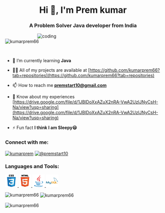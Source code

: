 <!-- # kumarprem66.github.io -->

<h1 align="center">Hi 👋, I'm Prem kumar</h1>
<h3 align="center">A Problem Solver Java developer from India</h3>


<img align="right" alt="coding" width = "400" src="https://media.licdn.com/dms/image/C4D12AQEyH4W0_3_8Lg/article-cover_image-shrink_600_2000/0/1617887567803?e=2147483647&v=beta&t=US7cTRcTMUhceakszySvF92nXvU6eLT_qhaaiUcAjTY">


<p align="left"> <img src="https://komarev.com/ghpvc/?username=kumarprem66&label=Profile%20views&color=0e75b6&style=flat" alt="kumarprem66" /> </p>

<p align="left"> <a href="https://twitter.com/" target="blank"><img src="https://img.shields.io/twitter/follow/?logo=twitter&style=for-the-badge" alt="" /></a> </p>

- 🌱 I’m currently learning **Java**

- 👨‍💻 All of my projects are available at [https://github.com/kumarprem66?tab=repositories](https://github.com/kumarprem66?tab=repositories)

- 📫 How to reach me **premstart10@gmail.com**

- 📄 Know about my experiences [https://drive.google.com/file/d/1JBlDoXxAZuX2nRA-VwA2UzlJNyCsH-Na/view?usp=sharing](https://drive.google.com/file/d/1JBlDoXxAZuX2nRA-VwA2UzlJNyCsH-Na/view?usp=sharing)

- ⚡ Fun fact **I think I am Sleepy😃**

<h3 align="left">Connect with me:</h3>
<p align="left">
<a href="https://www.leetcode.com/kumarprem" target="blank"><img align="center" src="https://raw.githubusercontent.com/rahuldkjain/github-profile-readme-generator/master/src/images/icons/Social/leet-code.svg" alt="kumarprem" height="30" width="40" /></a>
<a href="https://www.hackerearth.com/@premstart10" target="blank"><img align="center" src="https://raw.githubusercontent.com/rahuldkjain/github-profile-readme-generator/master/src/images/icons/Social/hackerearth.svg" alt="@premstart10" height="30" width="40" /></a>
</p>

<h3 align="left">Languages and Tools:</h3>
<p align="left"> <a href="https://www.w3schools.com/css/" target="_blank" rel="noreferrer"> <img src="https://raw.githubusercontent.com/devicons/devicon/master/icons/css3/css3-original-wordmark.svg" alt="css3" width="40" height="40"/> </a> <a href="https://www.w3.org/html/" target="_blank" rel="noreferrer"> <img src="https://raw.githubusercontent.com/devicons/devicon/master/icons/html5/html5-original-wordmark.svg" alt="html5" width="40" height="40"/> </a> <a href="https://www.java.com" target="_blank" rel="noreferrer"> <img src="https://raw.githubusercontent.com/devicons/devicon/master/icons/java/java-original.svg" alt="java" width="40" height="40"/> </a> <a href="https://www.mysql.com/" target="_blank" rel="noreferrer"> <img src="https://raw.githubusercontent.com/devicons/devicon/master/icons/mysql/mysql-original-wordmark.svg" alt="mysql" width="40" height="40"/> </a> </p>

<p><img align="left" src="https://github-readme-stats.vercel.app/api/top-langs?username=kumarprem66&show_icons=true&locale=en&layout=compact" alt="kumarprem66" /></p>

<p>&nbsp;<img align="center" src="https://github-readme-stats.vercel.app/api?username=kumarprem66&show_icons=true&locale=en" alt="kumarprem66" /></p>

<p><img align="center" src="https://github-readme-streak-stats.herokuapp.com/?user=kumarprem66&" alt="kumarprem66" /></p>

